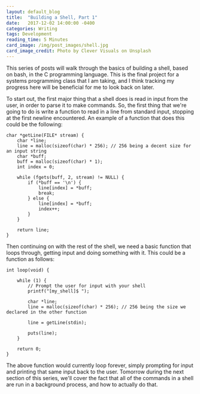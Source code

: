 ```yaml
---
layout: default_blog
title:  "Building a Shell, Part 1"
date:   2017-12-02 14:00:00 -0400
categories: Writing
tags: Development
reading_time: 5 Minutes
card_image: /img/post_images/shell.jpg
card_image_credit: Photo by Clever Visuals on Unsplash
---
```


This series of posts will walk through the basics of building a shell, based on
bash, in the C programming language. This is the final project for a systems
programming class that I am taking, and I think tracking my progress here will
be beneficial for me to look back on later.

To start out, the first major thing that a shell does is read in input from the
user, in order to parse it to make commands. So, the first thing that we're
going to do is write a function to read in a line from standard input, stopping
at the first newline encountered. An example of a function that does this could
be the following:

```
char *getLine(FILE* stream) {
    char *line;
    line = malloc(sizeof(char) * 256); // 256 being a decent size for an input string
    char *buff;
    buff = malloc(sizeof(char) * 1);
    int index = 0;

    while (fgets(buff, 2, stream) != NULL) {
        if (*buff == '\n') {
            line[index] = *buff;
            break;
        } else {
            line[index] = *buff;
            index++;
        }
    }

    return line;
}
```

Then continuing on with the rest of the shell, we need a basic function that
loops through, getting input and doing something with it. This could be a
function as follows:

```
int loop(void) {

    while (1) {
        // Prompt the user for input with your shell
        printf("[my_shell]$ ");

        char *line;
        line = malloc(sizeof(char) * 256); // 256 being the size we declared in the other function

        line = getLine(stdin);

        puts(line);
    }

    return 0;
}
```

The above function would currently loop forever, simply prompting for input and
printing that same input back to the user. Tomorrow during the next section of
this series, we'll cover the fact that all of the commands in a shell are run in
a background process, and how to actually do that.
